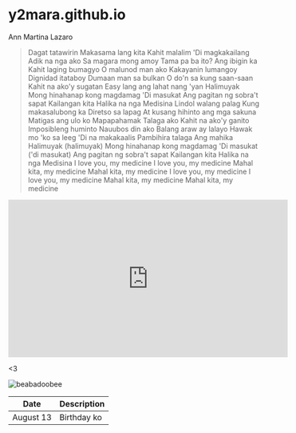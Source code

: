 # y2mara.github.io
Ann Martina Lazaro



> Dagat tatawirin
Makasama lang kita
Kahit malalim
'Di magkakailang
Adik na nga ako
Sa magara mong amoy
Tama pa ba ito?
Ang ibigin ka
Kahit laging bumagyo
O malunod man ako
Kakayanin lumangoy
Dignidad itataboy
Dumaan man sa bulkan
O do'n sa kung saan-saan
Kahit na ako'y sugatan
Easy lang ang lahat nang 'yan
Halimuyak
Mong hinahanap kong magdamag
'Di masukat
Ang pagitan ng sobra't sapat
Kailangan kita
Halika na nga
Medisina
Lindol walang palag
Kung makasalubong ka
Diretso sa lapag
At kusang hihinto ang mga sakuna
Matigas ang ulo ko
Mapapahamak
Talaga ako
Kahit na ako'y ganito
Imposibleng huminto
Nauubos din ako
Balang araw ay lalayo
Hawak mo 'ko sa leeg
'Di na makakaalis
Pambihira talaga
Ang mahika
Halimuyak (halimuyak)
Mong hinahanap kong magdamag
'Di masukat ('di masukat)
Ang pagitan ng sobra't sapat
Kailangan kita
Halika na nga
Medisina
I love you, my medicine
I love you, my medicine
Mahal kita, my medicine
Mahal kita, my medicine
I love you, my medicine
I love you, my medicine
Mahal kita, my medicine
Mahal kita, my medicine

<iframe width="560" height="315" src="https://www.youtube.com/embed/4bGwtaIjZKM" title="YouTube video player" frameborder="0" allow="accelerometer; autoplay; clipboard-write; encrypted-media; gyroscope; picture-in-picture; web-share" allowfullscreen></iframe>


<3



![beabadoobee](https://api.floodmagazine.com/wp-content/uploads/2022/04/flood-day3-beabadoobee_MG_7615-1.jpg)

| Date | Description |
| ---- | ----------- |
| August 13 | Birthday ko |


